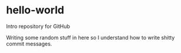 # hello-world
Intro repository for GitHub

Writing some random stuff in here so I understand how to write shitty commit messages. 
